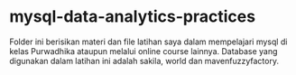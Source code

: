 # mysql-data-analytics-practices

Folder ini berisikan materi dan file latihan saya dalam mempelajari mysql di kelas Purwadhika ataupun melalui online course lainnya. Database yang digunakan dalam latihan ini adalah sakila, world dan mavenfuzzyfactory.
